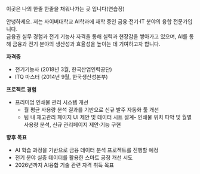 이곳은 나의 한줄 한줄을 채워나가는 곳 입니다(연습장)

안녕하세요. 저는 사이버대학교 AI학과에 재학 중인 금융·전기·IT 분야의 융합 전문가입니다.  
금융권 실무 경험과 전기 기능사 자격을 통해 실력과 현장감을 쌓아가고 있으며, AI를 통해 금융과 전기 분야의 생산성과 효율성을 높이는 데 기여하고자 합니다.


**자격증**
- 전기기능사 (2018년 3월, 한국산업인력공단)
- ITQ 마스터 (2014년 9월, 한국생산성본부)

**프로젝트 경험**
- 프리미엄  인쇄물 관리 시스템 개선
  - 월 평균 사용량 분석 결과를 기반으로 신규 발주 자동화 툴 개선
  - 팀 내 재고관리 페이지 UI 제안 및 데이터 시트 설계- 인쇄물 위치 파악 및 월별 사용량 분석, 신규 관리페이지 제안·기능 구현

**향후 목표**
- AI 학습 과정을 기반으로 금융 데이터 분석 프로젝트를 진행할 예정
- 전기 분야 실증 데이터를 활용한 스마트 공정 개선 시도
- 2026년까지 AI융합 기술 관련 자격 취득 목표
